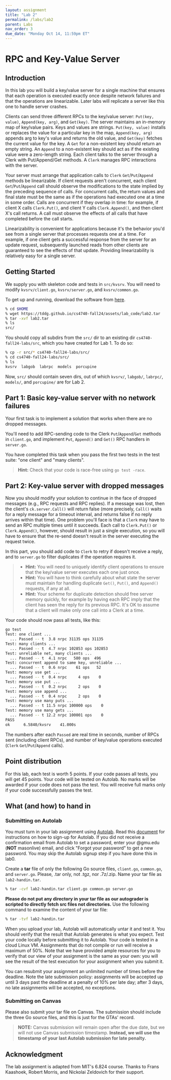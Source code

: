 ```yaml
---
layout: assignment
title: "Lab 2"
permalink: /labs/lab2
parent: Labs
nav_order: 3
due_date: "Monday Oct 14, 11:59pm ET"
---
```



# RPC and Key-Value Server

## Introduction

In this lab you will build a key/value server for a single machine
that ensures that each operation is executed exactly once despite
network failures and that the operations are linearizable. Later labs
will replicate a server like this one to handle server crashes.

Clients can send three different RPCs to the key/value server:
`Put(key, value)`, `Append(key, arg)`, and `Get(key)`. The server
maintains an in-memory map of key/value pairs. Keys and values are
strings.  `Put(key, value)` installs or replaces the value for a
particular key in the map, `Append(key, arg)` appends arg to key's
value and returns the old value, and `Get(key)` fetches the current
value for the key. A `Get` for a non-existent key should return an
empty string. An `Append` to a non-existent key should act as if the
existing value were a zero-length string. Each client talks to the
server through a Clerk with Put/Append/Get methods. A `Clerk` manages
RPC interactions with the server.

Your server must arrange that application calls to `Clerk`
`Get`/`Put`/`Append` methods be linearizable. If client requests aren't
concurrent, each client `Get`/`Put`/`Append` call should observe the
modifications to the state implied by the preceding sequence of
calls. For concurrent calls, the return values and final state must
be the same as if the operations had executed one at a time in some
order. Calls are concurrent if they overlap in time: for example, if
client X calls `Clerk.Put()`, and client Y calls `Clerk.Append()`, and
then client X's call returns. A call must observe the effects of all
calls that have completed before the call starts.

Linearizability is convenient for applications because it's the
behavior you'd see from a single server that processes requests one
at a time. For example, if one client gets a successful response from
the server for an update request, subsequently launched reads from
other clients are guaranteed to see the effects of that update.
Providing linearizability is relatively easy for a single server. 


## Getting Started

We supply you with skeleton code and tests in `src/kvsrv`. You will
need to modify `kvsrv/client.go`, `kvsrv/server.go`, and
`kvsrv/common.go`.

To get up and running, download the software from 
[here](https://tddg.github.io/cs4740-fall24/assets/lab_code/lab2.tar). 

```sh
% cd $HOME
% wget https://tddg.github.io/cs4740-fall24/assets/lab_code/lab2.tar
% tar -xvf lab2.tar
% ls
src/
```

You should copy all subdirs from the `src/` dir to an existing dir
`cs4740-fall24-labs/src`, which you have created for Lab 1. To do so:

```sh
% cp -r src/* cs4740-fall24-labs/src/
% cd cs4740-fall24-labs/src/
% ls
kvsrv  labgob  labrpc  models  porcupine
```


Now, `src/` should contain seven dirs, out of which `kvsrv/`,
`labgob/`, `labrpc/`, `models/`, and `porcupine/` are for Lab 2.


## Part 1: Basic key-value server with no network failures


Your first task is to implement a solution that works when there are
no dropped messages.

You'll need to add RPC-sending code to the Clerk `Put`/`Append`/`Get`
methods in `client.go`, and implement `Put`, `Append()` and `Get()` RPC
handlers in `server.go`.

You have completed this task when you pass the first two tests in the
test suite: "one client" and "many clients". 

> **Hint:** Check that your code is race-free using `go test -race`.


## Part 2: Key-value server with dropped messages

Now you should modify your solution to continue in the face of
dropped messages (e.g., RPC requests and RPC replies). If a message
was lost, then the client's `ck.server.Call()` will return false (more
precisely, `Call()` waits for a reply message for a timeout interval,
and returns false if no reply arrives within that time). One problem
you'll face is that a `Clerk` may have to send an RPC multiple times
until it succeeds. Each call to `Clerk.Put()` or `Clerk.Append()`,
however, should result in just a single execution, so you will have
to ensure that the re-send doesn't result in the server executing the
request twice. 

In this part, you should add code to `Clerk` to retry if doesn't
receive a reply, and to `server.go` to filter duplicates if the
operation requires it.  

> * **Hint:** You will need to uniquely identify client operations to ensure that the key/value server executes each one just once. 
> * **Hint:** You will have to think carefully about what state the server must maintain for handling duplicate `Get()`, `Put()`, and `Append()` requests, if any at all. 
> * **Hint:** Your scheme for duplicate detection should free server memory quickly, for example by having each RPC imply that the client has seen the reply for its previous RPC. It's OK to assume that a client will make only one call into a Clerk at a time. 

Your code should now pass all tests, like this: 

```sh
go test
Test: one client ...
  ... Passed -- t  3.8 nrpc 31135 ops 31135
Test: many clients ...
  ... Passed -- t  4.7 nrpc 102853 ops 102853
Test: unreliable net, many clients ...
  ... Passed -- t  4.1 nrpc   580 ops  496
Test: concurrent append to same key, unreliable ...
  ... Passed -- t  0.6 nrpc    61 ops   52
Test: memory use get ...
  ... Passed -- t  0.4 nrpc     4 ops    0
Test: memory use put ...
  ... Passed -- t  0.2 nrpc     2 ops    0
Test: memory use append ...
  ... Passed -- t  0.4 nrpc     2 ops    0
Test: memory use many puts ...
  ... Passed -- t 11.5 nrpc 100000 ops    0
Test: memory use many gets ...
  ... Passed -- t 12.2 nrpc 100001 ops    0
PASS
ok      6.5840/kvsrv    41.000s
```

The numbers after each `Passed` are real time in seconds, number of
RPCs sent (including client RPCs), and number of key/value operations
executed (`Clerk` `Get`/`Put`/`Append` calls). 



## Point distribution

For this lab, each test is worth 5 points. If your code passes all
tests, you will get 45 points.  Your code will be tested on Autolab.
No marks will be awarded if your code does not pass the test. You
will receive full marks only if your code successfully passes the
test.


## What (and how) to hand in


### Submitting on Autolab

You must turn in your lab assignment using
[Autolab](http://autolab-cs4740.com/).  Read this
[document](https://docs.google.com/document/d/1G_fpExlF6k4LtUF2reqAm8WI73wUSlvt0iX0ZrXZGBA/edit#heading=h.qkqs78p5a2np) 
for instructions on how to sign-up for Autolab. If you did not
receive a confirmation email from Autolab to set a password, enter
your @gmu.edu (**NOT** masonlive) email, and click "Forgot your
password" to get a new password. You may skip the Autolab signup 
step if you have done this in lab0.

Create a **tar** file of only the following Go source files,
`client.go`, `common.go`, and `server.go`.  Please, .tar only, not
.tgz, nor .7z/.zip. Name your tar file as `lab2-handin.tar`. 


```sh
% tar -cvf lab2-handin.tar client.go common.go server.go
```

**Please do not put any directory in your tar file
as our autograder is scripted to directly fetch src files not
directories.** Use the following command to examine the content 
of your tar file:

```sh
% tar -tvf lab2-handin.tar
```

When you upload your lab, Autolab will automatically untar it
and test it. You should verify that the result that Autolab generates
is what you expect. Test your code locally before submitting it to
Autolab.  Your code is tested in a cloud Linux VM. Assignments that
do not compile or run will receive a maximum of 50%. Note that we
have provided ample resources for you to verify that our view of your
assignment is the same as your own: you will see the result of the
test execution for your assignment when you submit it. 

You can resubmit your assignment an unlimited number of times before
the deadline. Note the late submission policy: assignments will be
accepted up until 3 days past the deadline at a penalty of 10% per
late day; after 3 days, no late assignments will be accepted, no
exceptions.


### Submitting on Canvas

Please also submit your tar file on Canvas. The submission should
include the three Go source files, and this is just for the GTAs'
record.

> **NOTE:** Canvas submission will remain open after the due date,
> but we will not use Canvas submission timestamp. **Instead, we will
> use the timestamp of your last Autolab submission for late penalty.**



## Acknowledgment

The lab assignment is adapted from MIT's 6.824 course. Thanks to
Frans Kaashoek, Robert Morris, and Nickolai Zeldovich for their
support.


